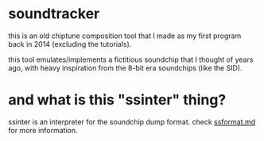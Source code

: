 # soundtracker

this is an old chiptune composition tool that I made as my first program back in 2014 (excluding the tutorials).

this tool emulates/implements a fictitious soundchip that I thought of years ago, with heavy inspiration from the 8-bit era soundchips (like the SID).

# and what is this "ssinter" thing?

ssinter is an interpreter for the soundchip dump format. check [ssformat.md](papers/ssformat.md) for more information.
